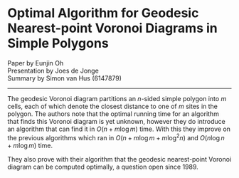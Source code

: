 # Optimal Algorithm for Geodesic Nearest-point Voronoi Diagrams in Simple Polygons
Paper by Eunjin Oh  
Presentation by Joes de Jonge  
Summary by Simon van Hus (6147879)

---

The geodesic Voronoi diagram partitions an $n$-sided simple polygon into $m$ cells, each of which denote the closest distance to one of $m$ sites in the polygon.
The authors note that the optimal running time for an algorithm that finds this Voronoi diagram is yet unknown, however they do introduce an algorithm that can find it in $O(n+m\log m)$ time.
With this they improve on the previous algorithms which ran in $O(n+m\log m+m\log^2 n)$ and $O(n\log n+m\log m)$ time.

They also prove with their algorithm that the geodesic nearest-point Voronoi diagram can be computed optimally, a question open since 1989.


